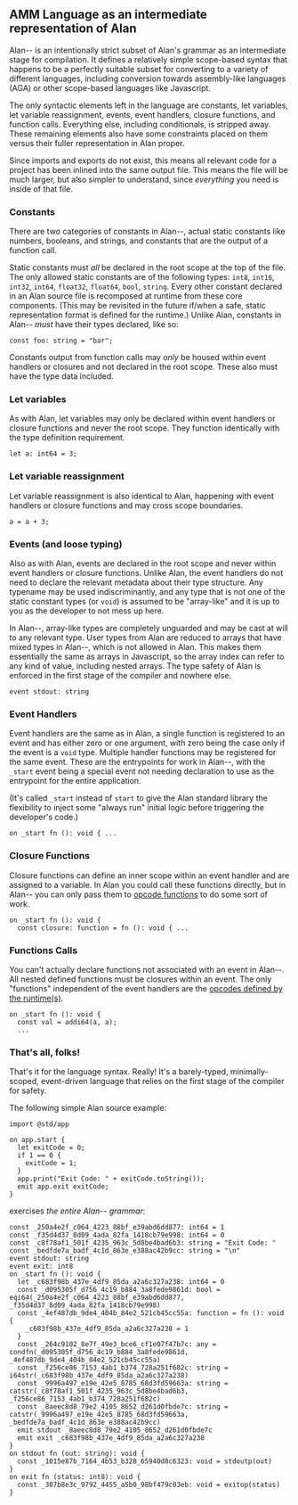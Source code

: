 ## AMM Language as an intermediate representation of Alan

Alan-- is an intentionally strict subset of Alan's grammar as an intermediate stage for compilation. It defines a relatively simple scope-based syntax that happens to be a perfectly suitable subset for converting to a variety of different languages, including conversion towards assembly-like languages (AGA) or other scope-based languages like Javascript.

The only syntactic elements left in the language are constants, let variables, let variable reassignment, events, event handlers, closure functions, and function calls. Everything else, including conditionals, is stripped away. These remaining elements also have some constraints placed on them versus their fuller representation in Alan proper.

Since imports and exports do not exist, this means all relevant code for a project has been inlined into the same output file. This means the file will be much larger, but also simpler to understand, since *everything* you need is inside of that file.

### Constants

There are two categories of constants in Alan--, actual static constants like numbers, booleans, and strings, and constants that are the output of a function call.

Static constants must *all* be declared in the root scope at the top of the file. The only allowed static constants are of the following types: `int8`, `int16`, `int32`, `int64`, `float32`, `float64`, `bool`, `string`. Every other constant declared in an Alan source file is recomposed at runtime from these core components. (This may be revisited in the future if/when a safe, static representation format is defined for the runtime.) Unlike Alan, constants in Alan-- *must* have their types declared, like so:

<!-- using ```alan works, but would be nicer to be able to use a ```amm in these examples -->

```alan
const foo: string = "bar";
```

Constants output from function calls may *only* be housed within event handlers or closures and not declared in the root scope. These also must have the type data included.

### Let variables

As with Alan, let variables may only be declared within event handlers or closure functions and never the root scope. They function identically with the type definition requirement.

```alan
let a: int64 = 3;
```

### Let variable reassignment

Let variable reassignment is also identical to Alan, happening with event handlers or closure functions and may cross scope boundaries.

```alan
a = a + 3;
```

### Events (and loose typing)

Also as with Alan, events are declared in the root scope and never within event handlers or closure functions. Unlike Alan, the event handlers do not need to declare the relevant metadata about their type structure. Any typename may be used indiscriminantly, and any type that is not one of the static constant types (or `void`) is assumed to be "array-like" and it is up to you as the developer to not mess up here.

In Alan--, array-like types are completely unguarded and may be cast at will to any relevant type. User types from Alan are reduced to arrays that have mixed types in Alan--, which is not allowed in Alan. This makes them essentially the same as arrays in Javascript, so the array index can refer to any kind of value, including nested arrays. The type safety of Alan is enforced in the first stage of the compiler and nowhere else.

```alan
event stdout: string
```

### Event Handlers

Event handlers are the same as in Alan, a single function is registered to an event and has either zero or one argument, with zero being the case only if the event is a `void` type. Multiple handler functions may be registered for the same event. These are the entrypoints for work in Alan--, with the `_start` event being a special event not needing declaration to use as the entrypoint for the entire application.

(It's called `_start` instead of `start` to give the Alan standard library the flexibility to inject some "always run" initial logic before triggering the developer's code.)

```alan
on _start fn (): void { ...
```

### Closure Functions

Closure functions can define an inner scope within an event handler and are assigned to a variable. In Alan you could call these functions directly, but in Alan-- you can only pass them to [opcode functions](./alan_opcode_reference.md) to do some sort of work.

```alan
on _start fn (): void {
  const closure: function = fn (): void { ...
```

### Functions Calls

You can't actually declare functions not associated with an event in Alan--. All nested defined functions must be closures within an event. The only "functions" independent of the event handlers are the [opcodes defined by the runtime(s)](./alan_opcode_reference.md).

```alan
on _start fn (): void {
  const val = addi64(a, a);
  ...
```

### That's all, folks!

That's it for the language syntax. Really! It's a barely-typed, minimally-scoped, event-driven language that relies on the first stage of the compiler for safety.

The following simple Alan source example:

```alan
import @std/app

on app.start {
  let exitCode = 0;
  if 1 == 0 {
    exitCode = 1;
  }
  app.print("Exit Code: " + exitCode.toString());
  emit app.exit exitCode;
}
```

exercises *the entire Alan-- grammar*:

```alan
const _250a4e2f_c064_4223_88bf_e39abd6dd877: int64 = 1
const _f35d4d37_8d09_4ada_82fa_1418cb79e998: int64 = 0
const _c8f78af1_501f_4235_963c_5d8be4bad6b3: string = "Exit Code: "
const _bedfde7a_badf_4c1d_863e_e388ac42b9cc: string = "\n"
event stdout: string
event exit: int8
on _start fn (): void {
  let _c683f98b_437e_4df9_85da_a2a6c327a238: int64 = 0
  const _d095305f_d756_4c19_b884_3a8fede9861d: bool = eqi64(_250a4e2f_c064_4223_88bf_e39abd6dd877, _f35d4d37_8d09_4ada_82fa_1418cb79e998)
  const _4ef487db_9de4_404b_84e2_521cb45cc55a: function = fn (): void {
    _c683f98b_437e_4df9_85da_a2a6c327a238 = 1
  }
  const _264c9102_8e7f_49e3_bce6_cf1e07f47b7c: any = condfn(_d095305f_d756_4c19_b884_3a8fede9861d, _4ef487db_9de4_404b_84e2_521cb45cc55a)
  const _f256ce86_7153_4ab1_b374_728a251f682c: string = i64str(_c683f98b_437e_4df9_85da_a2a6c327a238)
  const _9996a497_e19e_42e5_8785_68d3fd59663a: string = catstr(_c8f78af1_501f_4235_963c_5d8be4bad6b3, _f256ce86_7153_4ab1_b374_728a251f682c)
  const _8aeec8d8_79e2_4105_8652_d261d0fbde7c: string = catstr(_9996a497_e19e_42e5_8785_68d3fd59663a, _bedfde7a_badf_4c1d_863e_e388ac42b9cc)
  emit stdout _8aeec8d8_79e2_4105_8652_d261d0fbde7c
  emit exit _c683f98b_437e_4df9_85da_a2a6c327a238
}
on stdout fn (out: string): void {
  const _1015e87b_7164_4b53_b328_65940d8c6323: void = stdoutp(out)
}
on exit fn (status: int8): void {
  const _387b8e3c_9792_4455_a5b0_98bf479c03eb: void = exitop(status)
}
```
